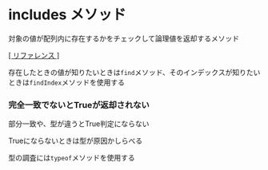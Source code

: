 # includes メソッド

対象の値が配列内に存在するかをチェックして論理値を返却するメソッド

[[ リファレンス ]](https://developer.mozilla.org/ja/docs/Web/JavaScript/Reference/Global_Objects/Array/includes)

存在したときの値が知りたいときは`find`メソッド、そのインデックスが知りたいときは`findIndex`メソッドを使用する

### 完全一致でないとTrueが返却されない

部分一致や、型が違うとTrue判定にならない

Trueにならないときは型が原因かしらべる

型の調査には`typeof`メソッドを使用する
